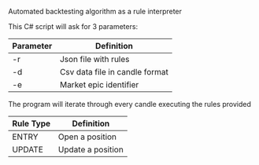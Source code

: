 Automated backtesting algorithm as a rule interpreter

This C# script will ask for 3 parameters:

| Parameter |   Definition                     |
|-----------|----------------------------------|
| -r        |  Json file with rules            |
| -d        |  Csv data file in candle format  |
| -e        |  Market epic identifier          |

The program will iterate through every candle executing the rules provided

| Rule Type |   Definition        |
|-----------|---------------------|
| ENTRY     |  Open a position    |
| UPDATE    |  Update a position  |
